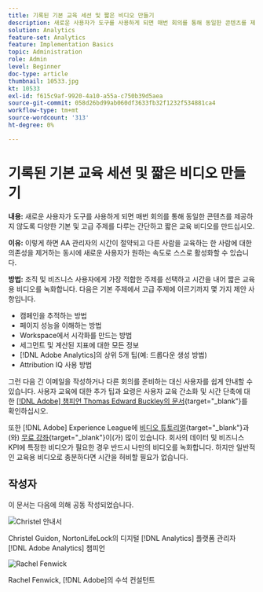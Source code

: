 ```yaml
---
title: 기록된 기본 교육 세션 및 짧은 비디오 만들기
description: 새로운 사용자가 도구를 사용하게 되면 매번 회의를 통해 동일한 콘텐츠를 제공하지 않도록 다양한 기본 및 고급 주제를 다루는 간단하고 짧은 교육 비디오를 만드십시오.
solution: Analytics
feature-set: Analytics
feature: Implementation Basics
topic: Administration
role: Admin
level: Beginner
doc-type: article
thumbnail: 10533.jpg
kt: 10533
exl-id: f615c9af-9920-4a10-a55a-c750b39d5aea
source-git-commit: 058d26bd99ab060df3633fb32f1232f534881ca4
workflow-type: tm+mt
source-wordcount: '313'
ht-degree: 0%

---
```


# 기록된 기본 교육 세션 및 짧은 비디오 만들기

**내용:** 새로운 사용자가 도구를 사용하게 되면 매번 회의를 통해 동일한 콘텐츠를 제공하지 않도록 다양한 기본 및 고급 주제를 다루는 간단하고 짧은 교육 비디오를 만드십시오.

**이유:** 이렇게 하면 AA 관리자의 시간이 절약되고 다른 사람을 교육하는 한 사람에 대한 의존성을 제거하는 동시에 새로운 사용자가 원하는 속도로 스스로 활성화할 수 있습니다.

**방법:** 조직 및 비즈니스 사용자에게 가장 적합한 주제를 선택하고 시간을 내어 짧은 교육용 비디오를 녹화합니다. 다음은 기본 주제에서 고급 주제에 이르기까지 몇 가지 제안 사항입니다.

* 캠페인을 추적하는 방법
* 페이지 성능을 이해하는 방법
* Workspace에서 시각화를 만드는 방법
* 세그먼트 및 계산된 지표에 대한 모든 정보
* [!DNL Adobe Analytics]의 상위 5개 팁(예: 드롭다운 생성 방법)
* Attribution IQ 사용 방법

그런 다음 긴 이메일을 작성하거나 다른 회의를 준비하는 대신 사용자를 쉽게 안내할 수 있습니다. 사용자 교육에 대한 추가 팁과 요령은 사용자 교육 간소화 및 시간 단축에 대한 [[!DNL Adobe] 챔피언 Thomas Edward Buckley의 문서](https://experienceleague.adobe.com/docs/analytics-learn/tutorials/administration/key-admin-skills/simplify-training-users.html?lang=ko){target="_blank"}를 확인하십시오.

또한 [!DNL Adobe] Experience League에 [비디오 튜토리얼](https://experienceleague.adobe.com/docs/analytics-learn/tutorials/overview.html?lang=ko){target="_blank"}과(와) [무료 강좌](https://experienceleague.adobe.com/ko?lang=en#dashboard/learning){target="_blank"}이(가) 많이 있습니다. 회사의 데이터 및 비즈니스 KPI에 특정한 비디오가 필요한 경우 반드시 나만의 비디오를 녹화합니다. 하지만 일반적인 교육용 비디오로 충분하다면 시간을 허비할 필요가 없습니다.

## 작성자

이 문서는 다음에 의해 공동 작성되었습니다.

![Christel 안내서](assets/Christel-Headshot-150.png)

Christel Guidon, NortonLifeLock의 디지털 [!DNL Analytics] 플랫폼 관리자
[!DNL Adobe Analytics] 챔피언

![Rachel Fenwick](assets/Rachel-Fenwick-150.png)

Rachel Fenwick, [!DNL Adobe]의 수석 컨설턴트
